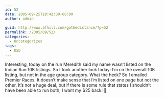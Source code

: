 ```yaml
---
id: 52
date: 2005-09-25T18:42:00-06:00
author: admin
  
guid: http://www.afhill.com/gothedistance/?p=52
permalink: /2005/09/52/
categories:
  - Uncategorized
tags:
  - USD
---
```

Interesting, today on the run Meredith said my name wasn&#8217;t listed on the Indian Run 10K listings. So I took another look today: I&#8217;m on the overall 10K listing, but not in the age group category. What the heck? So I emailed Premier Races. It doesn&#8217;t make sense that I&#8217;m listed on one page but not the other. It&#8217;s not a huge deal, but if there is some rule that states I shouldn&#8217;t have been able to run both, I want my $25 back! 🙂